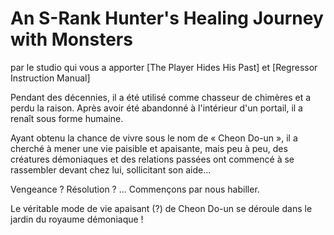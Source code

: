 # An S-Rank Hunter's Healing Journey with Monsters
par le studio qui vous a apporter [The Player Hides His Past] et [Regressor Instruction Manual]

Pendant des décennies, il a été utilisé comme chasseur de chimères et a perdu la raison.
Après avoir été abandonné à l'intérieur d'un portail, il a renaît sous forme humaine.

Ayant obtenu la chance de vivre sous le nom de « Cheon Do-un », il a cherché à mener une vie paisible et apaisante,
mais peu à peu, des créatures démoniaques et des relations passées ont commencé à se rassembler devant chez lui, sollicitant son aide...

Vengeance ? Résolution ? ...
Commençons par nous habiller.

Le véritable mode de vie apaisant (?) de Cheon Do-un se déroule dans le jardin du royaume démoniaque !